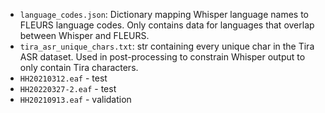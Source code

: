 - `language_codes.json`: Dictionary mapping Whisper language names to FLEURS language codes. Only contains data for languages that overlap between Whisper and FLEURS.
- `tira_asr_unique_chars.txt`: str containing every unique char in the Tira ASR dataset. Used in post-processing to constrain Whisper output to only contain Tira characters.
- `HH20210312.eaf` - test
- `HH20220327-2.eaf` - test
- `HH20210913.eaf` - validation